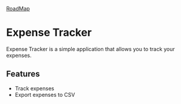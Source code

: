 [RoadMap](https://github.com/joaompinto/expense-tracker/projects/1)

# Expense Tracker

Expense Tracker is a simple application that allows you to track your expenses.

## Features

- Track expenses
- Export expenses to CSV